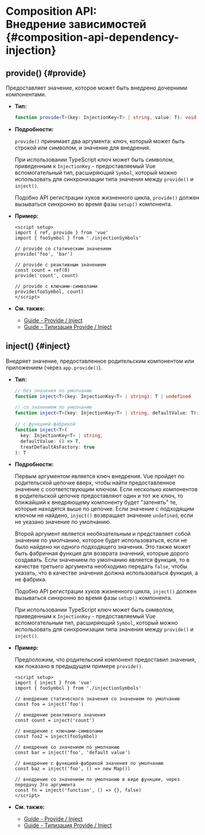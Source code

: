 # Composition API: <br>Внедрение зависимостей {#composition-api-dependency-injection}

## provide() {#provide}

Предоставляет значение, которое может быть внедрено дочерними компонентами.

- **Тип:**

  ```ts
  function provide<T>(key: InjectionKey<T> | string, value: T): void
  ```

- **Подробности:**

  `provide()` принимает два аргумента: ключ, который может быть строкой или символом, и значение для внедрения.

  При использовании TypeScript ключ может быть символом, приведенным к `InjectionKey` - предоставляемый Vue вспомогательный тип, расширяющий `Symbol`, который можно использовать для синхронизации типа значения между `provide()` и `inject()`.

  Подобно API регистрации хуков жизненного цикла, `provide()` должен вызываться синхронно во время фазы `setup()` компонента.

- **Пример:**

  ```vue
  <script setup>
  import { ref, provide } from 'vue'
  import { fooSymbol } from './injectionSymbols'

  // provide со статическим значением
  provide('foo', 'bar')

  // provide с реактивным значением
  const count = ref(0)
  provide('count', count)

  // provide с ключами-символами
  provide(fooSymbol, count)
  </script>
  ```

- **См. также:**
  - [Guide - Provide / Inject](/guide/components/provide-inject.html)
  - [Guide - Типизация Provide / Inject](/guide/typescript/composition-api.html#typing-provide-inject)

## inject() {#inject}

Внедряет значение, предоставленное родительским компонентом или приложением (через `app.provide()`).

- **Тип:**

  ```ts
  // без значения по умолчанию
  function inject<T>(key: InjectionKey<T> | string): T | undefined

  // со значением по умолчанию
  function inject<T>(key: InjectionKey<T> | string, defaultValue: T): T

  // с функцией-фабрикой
  function inject<T>(
    key: InjectionKey<T> | string,
    defaultValue: () => T,
    treatDefaultAsFactory: true
  ): T
  ```

- **Подробности:**

  Первым аргументом является ключ внедрения. Vue пройдет по родительской цепочке вверх, чтобы найти предоставленное значение с соответствующим ключом. Если несколько компонентов в родительской цепочке предоставляют один и тот же ключ, то ближайший к внедряющему компоненту будет "затенять" те, которые находятся выше по цепочке. Если значение с подходящим ключом не найдено, `inject()` возвращает значение `undefined`, если не указано значение по умолчанию.

  Второй аргумент является необязательным и представляет собой значение по умолчанию, которое будет использоваться, если не было найдено ни одного подходящего значения. Это также может быть фабричная функция для возврата значений, которые дорого создавать. Если значением по умолчанию является функция, то в качестве третьего аргумента необходимо передать `false`, чтобы указать, что в качестве значения должна использоваться функция, а не фабрика.

  Подобно API регистрации хуков жизненного цикла, `inject()` должен вызываться синхронно во время фазы `setup()` компонента.

  При использовании TypeScript ключ может быть символом, приведенным к `InjectionKey` - предоставляемый Vue вспомогательным тип, расширяющий `Symbol`, который можно использовать для синхронизации типа значения между `provide()` и `inject()`.

- **Пример:**

  Предположим, что родительский компонент предоставил значения, как показано в предыдущем примере `provide()`.

  ```vue
  <script setup>
  import { inject } from 'vue'
  import { fooSymbol } from './injectionSymbols'

  // внедрение статического значения со значением по умолчанию
  const foo = inject('foo')

  // внедрение реактивного значения
  const count = inject('count')

  // внедрение с ключами-символами
  const foo2 = inject(fooSymbol)

  // внедрение со значением по умолчанию
  const bar = inject('foo', 'default value')

  // внедрение с функцией-фабрикой значения по умолчанию
  const baz = inject('foo', () => new Map())

  // внедрение со значением по умолчанию в виде функции, через передачу 3го аргумента
  const fn = inject('function', () => {}, false)
  </script>
  ```

- **См. также:**
  - [Guide - Provide / Inject](/guide/components/provide-inject.html)
  - [Guide - Типизация Provide / Inject](/guide/typescript/composition-api.html#typing-provide-inject)
